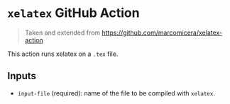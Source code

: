 # `xelatex` GitHub Action

> Taken and extended from https://github.com/marcomicera/xelatex-action

This action runs xelatex on a `.tex` file.

## Inputs

- `input-file` (required): name of the file to be compiled with `xelatex`.

<!-- ## Outputs

None. -->

<!-- ## Example usage

uses: actions/hello-world-docker-action@v1
with:
  input-file: 'my_file.tex' -->